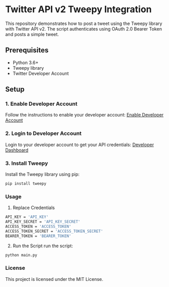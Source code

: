 # Twitter API v2 Tweepy Integration

This repository demonstrates how to post a tweet using the Tweepy library with Twitter API v2. The script authenticates using OAuth 2.0 Bearer Token and posts a simple tweet.

## Prerequisites

- Python 3.6+
- Tweepy library
- Twitter Developer Account

## Setup

### 1. Enable Developer Account

Follow the instructions to enable your developer account:
[Enable Developer Account](https://developer.x.com/en/docs/authentication/oauth-1-0a/api-key-and-secret)

### 2. Login to Developer Account

Login to your developer account to get your API credentials:
[Developer Dashboard](https://developer.x.com/en/portal/dashboard)

### 3. Install Tweepy

Install the Tweepy library using pip:

```sh
pip install tweepy
```

### Usage
1. Replace Credentials
```sh
API_KEY = 'API_KEY'
API_KEY_SECRET = 'API_KEY_SECRET'
ACCESS_TOKEN = 'ACCESS_TOKEN'
ACCESS_TOKEN_SECRET = 'ACCESS_TOKEN_SECRET'
BEARER_TOKEN = 'BEARER_TOKEN'
```

2. Run the Script
run the script:
```sh
python main.py
```

### License
This project is licensed under the MIT License.
